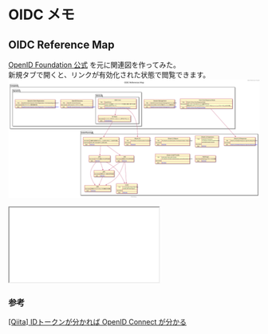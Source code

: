 # OIDC メモ
## OIDC Reference Map
[OpenID Foundation 公式](https://openid.net/connect/) を元に関連図を作ってみた。  
新規タブで開くと、リンクが有効化された状態で閲覧できます。
![OIDC-OIDC_References_Map.svg](OIDC-OIDC_References_Map.svg)

<iframe src="OIDC-OIDC_References_Map.svg"></iframe>

### 参考
[[Qiita] IDトークンが分かれば OpenID Connect が分かる](https://qiita.com/TakahikoKawasaki/items/8f0e422c7edd2d220e06)
